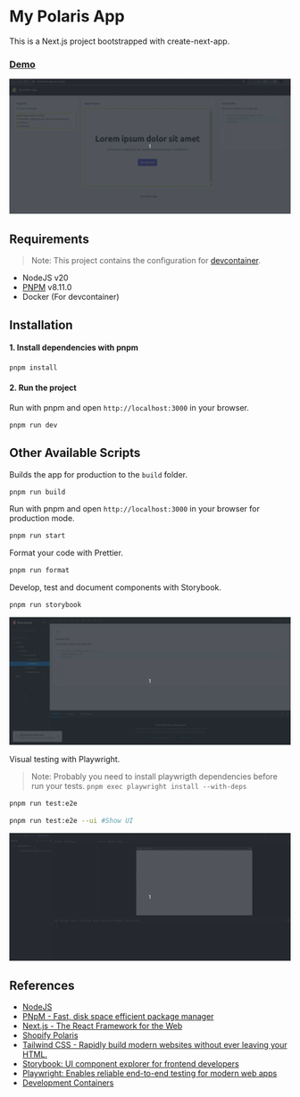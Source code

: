 # My Polaris App

This is a Next.js project bootstrapped with create-next-app.

### [Demo](https://my-polaris-app.vercel.app/)

![Demo](docs/demo.gif)

## Requirements

> Note: This project contains the configuration for [devcontainer](https://code.visualstudio.com/docs/devcontainers/containers).

- NodeJS v20
- [PNPM](https://pnpm.io/) v8.11.0
- Docker (For devcontainer)

## Installation

#### 1. Install dependencies with pnpm

```bash
pnpm install
```

#### 2. Run the project

Run with pnpm and open `http://localhost:3000` in your browser.

```bash
pnpm run dev
```

## Other Available Scripts

Builds the app for production to the `build` folder.

```bash
pnpm run build
```

Run with pnpm and open `http://localhost:3000` in your browser for production mode.

```bash
pnpm run start
```

Format your code with Prettier.

```bash
pnpm run format
```

Develop, test and document components with Storybook.

```bash
pnpm run storybook
```

![Demo](docs/storybook.gif)

Visual testing with Playwright.

> Note: Probably you need to install playwrigth dependencies before run your tests. `pnpm exec playwright install --with-deps`

```bash
pnpm run test:e2e
```

```bash
pnpm run test:e2e --ui #Show UI
```

![Demo](docs/playwright.gif)

## References

- [NodeJS](https://nodejs.org/en)
- [PNpM - Fast, disk space efficient package manager](https://pnpm.io/)
- [Next.js - The React Framework for the Web](https://nextjs.org/)
- [Shopify Polaris](https://polaris.shopify.com/)
- [Tailwind CSS - Rapidly build modern websites without ever leaving your HTML.](https://tailwindcss.com/)
- [Storybook: UI component explorer for frontend developers](https://storybook.js.org/)
- [Playwright: Enables reliable end-to-end testing for modern web apps](https://playwright.dev/)
- [Development Containers](https://containers.dev/)
